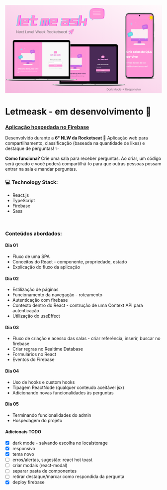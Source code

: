   <img alt="Letmeask" src="./src/assets/images/letmeask-cover.png">

# Letmeask - em desenvolvimento :construction:


### [Aplicação hospedada no Firebase](https://letmeask-fa059.web.app/)


Desenvolvido durante a <strong>6° NLW da Rocketseat </strong> :rocket: Aplicação web para compartilhamento, classificação (baseada na quantidade de likes) e destaque de perguntas! :sparkles:

<strong>Como funciona? </strong>
Crie uma sala para receber perguntas. Ao criar, um código será gerado e você poderá compartilhá-lo para que outras pessoas possam entrar na sala e mandar perguntas.
<br>

### :computer: Technology Stack:
- React.js
- TypeScript
- Firebase
- Sass
<br>

### Conteúdos abordados:

#### Dia 01
- Fluxo de uma SPA
- Conceitos do React - componente, propriedade, estado
- Explicação do fluxo da aplicação

#### Dia 02
- Estilização de páginas
- Funcionamento da navegação - roteamento
- Autenticação com firebase
- Contexto dentro do React - contrução de uma Context API para autenticação
- Utilização do useEffect

#### Dia 03
- Fluxo de criação e acesso das salas - criar referência, inserir, buscar no firebase
- Criar regras no Realtime Database 
- Formulários no React
- Eventos do Firebase

#### Dia 04
- Uso de hooks e custom hooks
- Tipagem ReactNode (qualquer conteudo aceitável jsx)
- Adicionando novas funcionalidades às perguntas

#### Dia 05
- Terminando funcionalidades do admin
- Hospedagem do projeto

#### Adicionais TODO 
- [x] dark mode - salvando escolha no localstorage
- [x] responsivo
- [x] tema novo
- [ ] erros/alertas, sugestão: react hot toast
- [ ] criar modais (react-modal)
- [ ] separar pasta de componentes
- [ ] retirar destaque/marcar como respondida da pergunta 
- [x] deploy firebase
